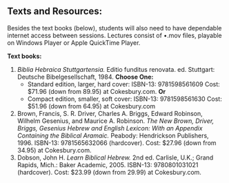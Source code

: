 ## Texts and Resources:

Besides the text books (below), students will also need to have dependable internet access between sessions. Lectures consist of •.mov files, playable on Windows Player or Apple QuickTime Player.

**Text books:**

1. *Biblia Hebraica Stuttgartensia.* Editio funditus renovata. ed. Stuttgart: Deutsche Bibelgesellschaft, 1984. **Choose One:**
    * Standard edition, larger, hard cover: ISBN-13: 9781598561609 Cost: $71.96 (down from 89.95) at Cokesbury.com. **Or**
    * Compact edition, smaller, soft cover: ISBN-13: 9781598561630 Cost: $51.96 (down from 64.95) at Cokesbury.com
2. Brown, Francis, S. R. Driver, Charles A. Briggs, Edward Robinson, Wilhelm Gesenius, and Maurice A. Robinson. *The New Brown, Driver, Briggs, Gesenius Hebrew and English Lexicon: With an Appendix Containing the Biblical Aramaic.* Peabody: Hendrickson Publishers, 1996. ISBN-13: 9781565632066 (hardcover). Cost: $27.96 (down from 34.95) at Cokesbury.com.
3. Dobson, John H. *Learn Biblical Hebrew.* 2nd ed. Carlisle, U.K.; Grand Rapids, Mich.: Baker Academic, 2005. ISBN-13: 9780801031021 (hardcover). Cost: $23.99 (down from 29.99) at Cokesbury.com.



